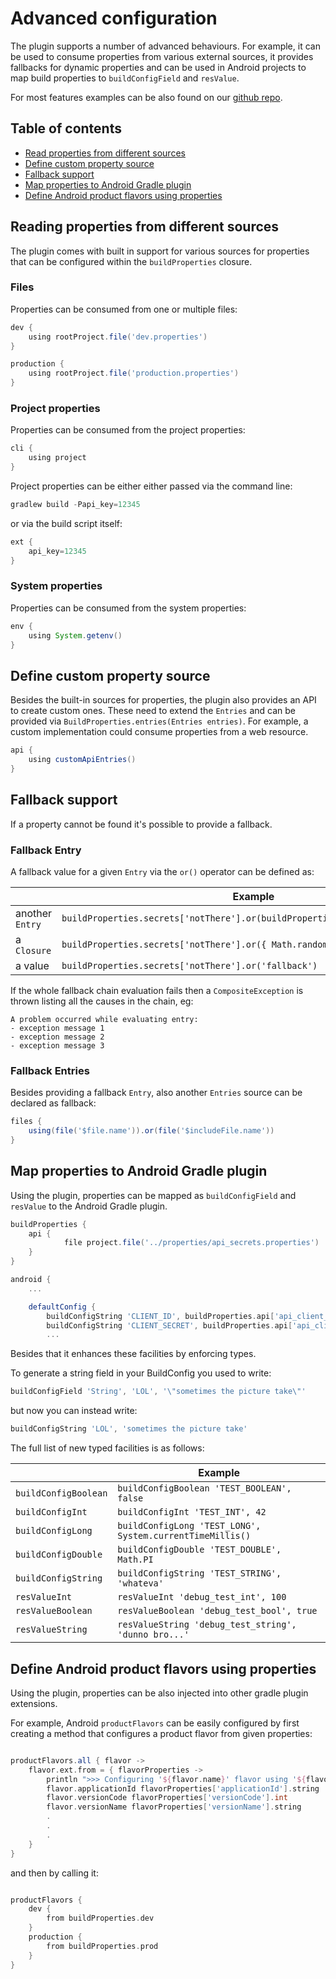 # Advanced configuration

The plugin supports a number of advanced behaviours. For example, it can be used to consume properties 
from various external sources, it provides fallbacks for dynamic properties and can be 
used in Android projects to map build properties to `buildConfigField` and `resValue`.   

For most features examples can be also found on our [github repo](https://github.com/novoda/gradle-build-properties-plugin/tree/master/sample).  

## Table of contents
 * [Read properties from different sources](#reading-properties-from-different-sources) 
 * [Define custom property source](#define-custom-property-source)
 * [Fallback support](#fallback-support)
 * [Map properties to Android Gradle plugin](#map-properties-to-android-gradle-plugin)
 * [Define Android product flavors using properties](#define-android-product-flavors-using-properties)
 
## Reading properties from different sources

The plugin comes with built in support for various sources for properties that can be configured within the 
`buildProperties` closure.

### Files

Properties can be consumed from one or multiple files:

```gradle
dev {
    using rootProject.file('dev.properties')
}

production {
    using rootProject.file('production.properties')
}
``` 

### Project properties

Properties can be consumed from the project properties: 

```gradle
cli {
    using project
}
```

Project properties can be either either passed via the command line:

```gradle
gradlew build -Papi_key=12345
```

or via the build script itself:

```gradle
ext {
    api_key=12345
}
```

### System properties

Properties can be consumed from the system properties:

```gradle
env {
    using System.getenv()
}
```

## Define custom property source

Besides the built-in sources for properties, the plugin also provides an API to create custom ones.
These need to extend the `Entries` and can be provided via `BuildProperties.entries(Entries entries)`. For example, 
a custom implementation could consume properties from a web resource.

```gradle
api {
    using customApiEntries()
}
```
 

## Fallback support
If a property cannot be found it's possible to provide a fallback.

### Fallback Entry

A fallback value for a given `Entry` via the `or()` operator can be defined as:

| | Example |
|----|----|
|another `Entry` | `buildProperties.secrets['notThere'].or(buildProperties.secrets['fallback'])` |
|a `Closure` | `buildProperties.secrets['notThere'].or({ Math.random() })` |
|a value | `buildProperties.secrets['notThere'].or('fallback')` |

If the whole fallback chain evaluation fails then a `CompositeException` is thrown listing all
the causes in the chain, eg:

```
A problem occurred while evaluating entry:
- exception message 1
- exception message 2
- exception message 3

```

### Fallback Entries

Besides providing a fallback `Entry`, also another `Entries` source can be declared as fallback: 

```gradle
files {
    using(file('$file.name')).or(file('$includeFile.name'))
}    
```

## Map properties to Android Gradle plugin

Using the plugin, properties can be mapped as `buildConfigField` and `resValue` to the Android Gradle plugin.

```gradle
buildProperties {
    api {
            file project.file('../properties/api_secrets.properties')
    }
}

android {
    ...

    defaultConfig {
        buildConfigString 'CLIENT_ID', buildProperties.api['api_client_id']
        buildConfigString 'CLIENT_SECRET', buildProperties.api['api_client_secret']
        ...
```

Besides that it enhances these facilities by enforcing types. 

To generate a string field in your BuildConfig you used to write:

```gradle
buildConfigField 'String', 'LOL', '\"sometimes the picture take\"'
```

but now you can instead write:

```gradle
buildConfigString 'LOL', 'sometimes the picture take'
```

The full list of new typed facilities is as follows:

| | Example |
|----|----|
|`buildConfigBoolean` | `buildConfigBoolean 'TEST_BOOLEAN', false`|
|`buildConfigInt` | `buildConfigInt 'TEST_INT', 42`|
|`buildConfigLong` | `buildConfigLong 'TEST_LONG', System.currentTimeMillis()`|
|`buildConfigDouble` | `buildConfigDouble 'TEST_DOUBLE', Math.PI`|
|`buildConfigString` | `buildConfigString 'TEST_STRING', 'whateva'`|
|`resValueInt`| `resValueInt 'debug_test_int', 100`|
|`resValueBoolean` | `resValueBoolean 'debug_test_bool', true`|
|`resValueString` | `resValueString 'debug_test_string', 'dunno bro...'`|


## Define Android product flavors using properties

Using the plugin, properties can be also injected into other gradle plugin extensions. 

For example, Android `productFlavors` can be easily configured by first creating a method that configures a product flavor from 
given properties:

```gradle

productFlavors.all { flavor ->
    flavor.ext.from = { flavorProperties ->
        println ">>> Configuring '${flavor.name}' flavor using '${flavorProperties.name}' build properties"
        flavor.applicationId flavorProperties['applicationId'].string
        flavor.versionCode flavorProperties['versionCode'].int
        flavor.versionName flavorProperties['versionName'].string
        .
        .
        .
    }
}
```

and then by calling it: 

```gradle

productFlavors {
    dev {
        from buildProperties.dev
    }
    production {
        from buildProperties.prod
    }
}
```
